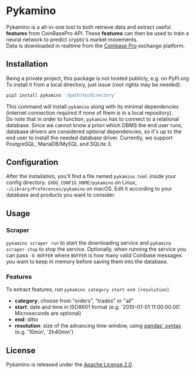 # Pykamino

Pykamino is a all-in-one tool to both retrieve data and extract useful __features__ from CoinBasePro API. These __features__ can then be used to train a neural network to predict crypto's market movements.  
Data is downloaded in realtime from the [Coinbase Pro](https://pro.coinbase.com/) exchange platform.

## Installation

Being a private project, this package is not hosted publicly, e.g. on PyPi.org. To install it from a local directory, just issue (root rights may be needed):
```bash
pip3 install pykamino '/path/to/directory'
```
This command will install `pykamino` along with its minimal dependencies (internet connection required if none of them is in a local repository).  
Do note that in order to function, `pykamino` has to connect to a relational database. Since we cannot know a priori which DBMS the end user runs, database drivers are considered optional dependencies, so it's up to the end user to install the needed database driver. Currently, we support PostgreSQL, MariaDB/MySQL and SQLite 3.

## Configuration

After the installation, you'll find a file named `pykamino.toml` inside your config directory: `$XDG_CONFIG_HOME/pykamino` on Linux, `~/Library/Preferences/pykamino` on macOS. Edit it according to your database and products you want to consider.

## Usage

### Scraper
`pykamino scraper run` to start the downloading service and `pykamino scraper stop` to stop the service. Optionally, when running the service you can pass `-b BUFFER` where `BUFFER` is how many valid Coinbase messages you want to keep in memory before saving them into the database.

### Features

To extract features, run `pykamino category start end [resolution]`.  
- **category**: choose from "orders", "trades" or "all"
- **start**: date and time in ISO8601 format (e.g. '2010-01-01 11:00:00.00'. Microseconds are optional)
- **end**: ditto
- **resolution**: size of the advancing time window, using [pandas' syntax](https://pandas.pydata.org/pandas-docs/stable/user_guide/timeseries.html#timeseries-offset-aliases) (e.g. '10min', '2h40min')

## License

Pykamino is released under the [Apache License 2.0](https://opensource.org/licenses/Apache-2.0).
